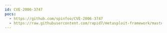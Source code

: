 ```yaml
---
id: CVE-2006-3747
pocs:
  - https://github.com/spinfoo/CVE-2006-3747
  - https://raw.githubusercontent.com/rapid7/metasploit-framework/master/modules/exploits/windows/http/apache_mod_rewrite_ldap.rb
---
```

